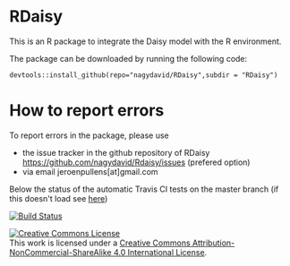 # RDaisy
This is an R package to integrate the Daisy model with the R environment.

The package can be downloaded by running the following code:
```{r}
devtools::install_github(repo="nagydavid/RDaisy",subdir = "RDaisy")
```

# How to report errors

To report errors in the package, please use 

- the issue tracker in the github repository of RDaisy https://github.com/nagydavid/Rdaisy/issues (prefered option)
- via email jeroenpullens[at]gmail.com


Below the status of the automatic Travis CI tests on the master branch (if this doesn't load see [here](https://travis-ci.org/nagydavid/RDaisy))

[![Build Status](https://travis-ci.org/jeroenpullens/fRequent.svg?branch=master)](https://travis-ci.org/nagydavid/RDaisy)

<a rel="license" href="http://creativecommons.org/licenses/by-nc-sa/4.0/"><img alt="Creative Commons License" style="border-width:0" src="https://i.creativecommons.org/l/by-nc-sa/4.0/88x31.png" /></a><br />This work is licensed under a <a rel="license" href="http://creativecommons.org/licenses/by-nc-sa/4.0/">Creative Commons Attribution-NonCommercial-ShareAlike 4.0 International License</a>.

